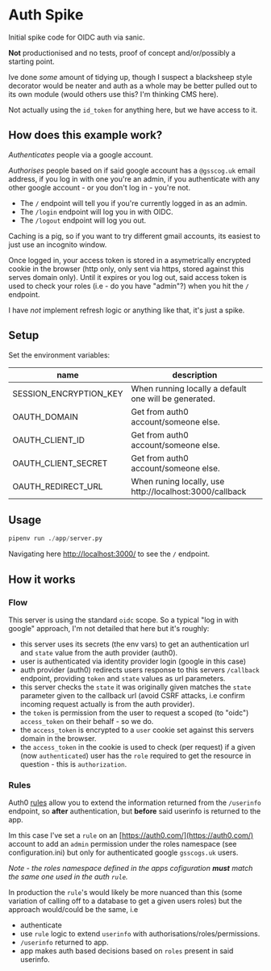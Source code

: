 # Auth Spike

Initial spike code for OIDC auth via sanic.

**Not** productionised and no tests, proof of concept and/or/possibly a starting point.

Ive done _some_ amount of tidying up, though I suspect a blacksheep style decorator would be neater and auth as a whole may be better pulled out to its own module (would others use this? I'm thinking CMS here).

Not actually using the `id_token` for anything here, but we have access to it.

## How does this example work?

_Authenticates_ people via a google account.

_Authorises_ people based on if said google account has a `@gsscog.uk` email address, if you log in with one you're an admin, if you authenticate with any other google account - or you don't log in - you're not.

- The `/` endpoint will tell you if you're currently logged in as an admin.
- The `/login` endpoint will log you in with OIDC.
- The `/logout` endpoint will log you out.

Caching is a pig, so if you want to try different gmail accounts, its easiest to just use an incognito window.

Once logged in, your access token is stored in a asymetrically encrypted cookie in the browser (http only, only sent via https, stored against this serves domain only). Until it expires or you log out, said access token is used to check your roles (i.e - do you have "admin"?) when you hit the `/` endpoint.

I have _not_ implement refresh logic or anything like that, it's just a spike.

## Setup

Set the environment variables:

| name | description |
| ---- | ----------- |
| SESSION_ENCRYPTION_KEY | When running locally a default one will be generated. |
| OAUTH_DOMAIN | Get from auth0 account/someone else. |
| OAUTH_CLIENT_ID | Get from auth0 account/someone else. |
| OAUTH_CLIENT_SECRET | Get from auth0 account/someone else. |
| OAUTH_REDIRECT_URL | When runing locally, use http://localhost:3000/callback

## Usage

```python
pipenv run ./app/server.py
```

Navigating here [http://localhost:3000/](http://localhost:3000/) to see the `/` endpoint.


## How it works

### Flow

This server is using the standard `oidc` scope. So a typical "log in with google" approach, I'm not detailed that here but it's roughly:

- this server uses its secrets (the env vars) to get an authentication url and `state` value from the auth provider (auth0).
- user is authenticated via identity provider login (google in this case)
- auth provider (auth0) redirects users response to this servers `/callback` endpoint, providing `token` and `state` values as url parameters.
- this server checks the `state` it was originally given matches the `state` parameter given to the callback url (avoid CSRF attacks, i.e confirm incoming request actually is from the auth provider).
- the `token` is permission from the user to request a scoped (to "oidc") `access_token` on their behalf - so we do.
- the `access_token` is encrypted to a `user` cookie set against this servers domain in the browser.
- the `access_token` in the cookie is used to check (per request) if a given (now `authenticated`) user has the `role` required to get the resource in question - this is `authorization`.

### Rules

Auth0 [rules](https://auth0.com/docs/customize/rules) allow you to extend the information returned from the `/userinfo` endpoint, so **after** authentication, but **before** said userinfo is returned to the app.

Im this case I've set a `rule` on an [https://auth0.com/](https://auth0.com/) account to add an `admin` permission under the roles namespace (see configuration.ini) but only for authenticated google `gsscogs.uk` users.

_Note - the roles namespace defined in the apps cofiguration **must** match the same one used in the auth `rule`._ 

In production the `rule`'s would likely be more nuanced than this (some variation of calling off to a database to get a given users roles) but the approach would/could be the same, i.e

- authenticate
- use `rule` logic to extend `userinfo` with authorisations/roles/permissions.
- `/userinfo` returned to app.
- app makes auth based decisions based on `roles` present in said userinfo.